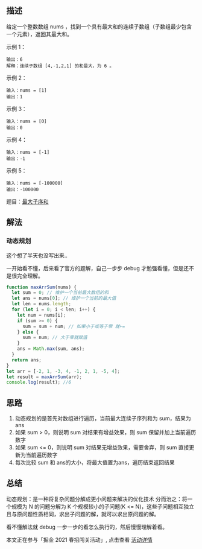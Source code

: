 ## 描述

给定一个整数数组 nums ，找到一个具有最大和的连续子数组（子数组最少包含一个元素），返回其最大和。

示例 1：

```输入：nums = [-2,1,-3,4,-1,2,1,-5,4]
输出：6
解释：连续子数组 [4,-1,2,1] 的和最大，为 6 。
```

示例 2：

```
输入：nums = [1]
输出：1
```

示例 3：

```
输入：nums = [0]
输出：0
```

示例 4：

```
输入：nums = [-1]
输出：-1
```

示例 5：

```
输入：nums = [-100000]
输出：-100000
```

题目：[最大子序和](https://leetcode-cn.com/problems/maximum-subarray/)

## 解法

### 动态规划

这个想了半天也没写出来..

一开始看不懂，后来看了官方的题解，自己一步步 debug 才勉强看懂，但是还不是很完全理解。

```js
function maxArrSum(nums) {
  let sum = 0; // 维护一个当前最大数组的和
  let ans = nums[0]; // 维护一个当前的最大值
  let len = nums.length;
  for (let i = 0; i < len; i++) {
    let num = nums[i];
    if (sum >= 0) {
      sum = sum + num; // 如果小于或等于零 就+=
    } else {
      sum = num; // 大于零就赋值
    }
    ans = Math.max(sum, ans);
  }
  return ans;
}
let arr = [-2, 1, -3, 4, -1, 2, 1, -5, 4];
let result = maxArrSum(arr);
console.log(result); //6
```

## 思路

1. 动态规划的是首先对数组进行遍历，当前最大连续子序列和为 sum，结果为 ans
2. 如果 sum > 0，则说明 sum 对结果有增益效果，则 sum 保留并加上当前遍历数字
3. 如果 sum <= 0，则说明 sum 对结果无增益效果，需要舍弃，则 sum 直接更新为当前遍历数字
4. 每次比较 sum 和 ans的大小，将最大值置为ans，遍历结束返回结果



## 总结

动态规划：是一种将复杂问题分解成更小问题来解决的优化技术
分而治之：将一个规模为 N 的问题分解为 K 个规模较小的子问题(K <= N)，这些子问题相互独立且与原问题性质相同，求出子问题的解，就可以求出原问题的解。

看不懂解法就 debug 一步一步的看怎么执行的，然后慢慢理解着看。

本文正在参与「掘金 2021 春招闯关活动」, 点击查看 [活动详情](https://juejin.cn/post/6933147477399109640)
